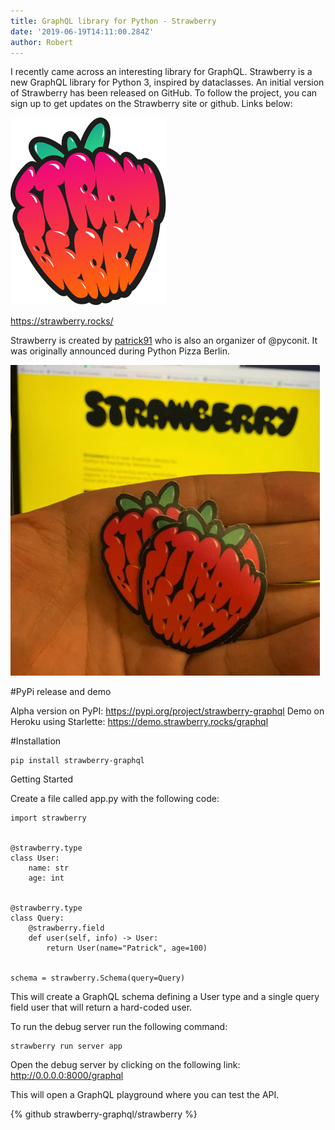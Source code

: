 ```yaml
---
title: GraphQL library for Python - Strawberry
date: '2019-06-19T14:11:00.284Z'
author: Robert
---
```


I recently came across an interesting library for GraphQL. Strawberry is a new GraphQL library for Python 3, inspired by dataclasses. An initial version of Strawberry has been released on GitHub. To follow the project, you can sign up to get updates on the Strawberry site or github. Links below:

![](strawberry.png)

https://strawberry.rocks/

Strawberry is created by [patrick91](https://twitter.com/patrick91) who is also an organizer of @pyconit. It was originally announced during Python Pizza Berlin.

![](strawberry2.png)

#PyPi release and demo

Alpha version on PyPI: https://pypi.org/project/strawberry-graphql
Demo on Heroku using Starlette: https://demo.strawberry.rocks/graphql

#Installation

```
pip install strawberry-graphql
```

Getting Started

Create a file called app.py with the following code:

```
import strawberry


@strawberry.type
class User:
    name: str
    age: int


@strawberry.type
class Query:
    @strawberry.field
    def user(self, info) -> User:
        return User(name="Patrick", age=100)


schema = strawberry.Schema(query=Query)
```

This will create a GraphQL schema defining a User type and a single query field user that will return a hard-coded user.

To run the debug server run the following command:

```
strawberry run server app
```

Open the debug server by clicking on the following link: http://0.0.0.0:8000/graphql

This will open a GraphQL playground where you can test the API.

{% github strawberry-graphql/strawberry %}
